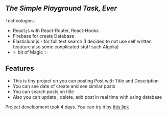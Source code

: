 ## _The Simple Playground Task, Ever_

Technologies:
- React.js with React-Router, React-Hooks
- Firebase for create Database
- Elasticlunr.js - for full text search (I decided to not use self written feauture also some conplicated stuff such Algolia)
- ✨ bit of Magic ✨

## Features
- This is tiny project on you can posting Post with Title and Description
- You can see date of create and see similar posts
- You can search posts on title
- Also you can update , delete,  add post in real time with using database

Project development took 4 days. 
You can try it by [this link](https://robotboyt.github.io/nerdy-soft/)

